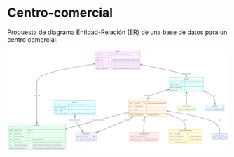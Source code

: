 # Centro-comercial
Propuesta de diagrama Entidad-Relación (ER) de una base de datos para un centro comercial.

![Diagrama del centro comercial desde sintaxys mermaid](assets/diagrama-ER-mermaid.png)